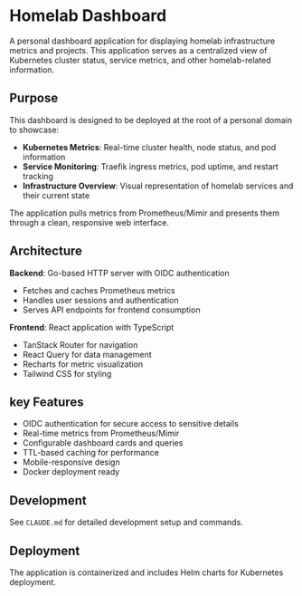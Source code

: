 # Homelab Dashboard

A personal dashboard application for displaying homelab infrastructure metrics and projects. This application serves as a centralized view of Kubernetes cluster status, service metrics, and other homelab-related information.

## Purpose

This dashboard is designed to be deployed at the root of a personal domain to showcase:

- **Kubernetes Metrics**: Real-time cluster health, node status, and pod information
- **Service Monitoring**: Traefik ingress metrics, pod uptime, and restart tracking
- **Infrastructure Overview**: Visual representation of homelab services and their current state

The application pulls metrics from Prometheus/Mimir and presents them through a clean, responsive web interface.

## Architecture

**Backend**: Go-based HTTP server with OIDC authentication
- Fetches and caches Prometheus metrics
- Handles user sessions and authentication
- Serves API endpoints for frontend consumption

**Frontend**: React application with TypeScript
- TanStack Router for navigation
- React Query for data management
- Recharts for metric visualization
- Tailwind CSS for styling

## key Features

- OIDC authentication for secure access to sensitive details
- Real-time metrics from Prometheus/Mimir
- Configurable dashboard cards and queries
- TTL-based caching for performance
- Mobile-responsive design
- Docker deployment ready

## Development

See `CLAUDE.md` for detailed development setup and commands.

## Deployment

The application is containerized and includes Helm charts for Kubernetes deployment.